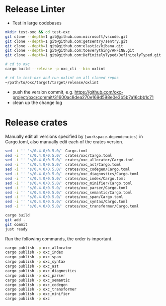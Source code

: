 # Release Linter

* Test in large codebases

```bash
mkdir test-oxc && cd test-oxc
git clone --depth=1 git@github.com:microsoft/vscode.git
git clone --depth=1 git@github.com:getsentry/sentry.git
git clone --depth=1 git@github.com:elastic/kibana.git
git clone --depth=1 git@github.com:toeverything/AFFiNE.git
git clone --depth=1 git@github.com:DefinitelyTyped/DefinitelyTyped.git
```

```bash
# cd to oxc
cargo build --release -p oxc_cli --bin oxlint

# cd to test-oxc and run oxlint on all cloned repos
~/path/to/oxc/target/target/release/oxlint
```

* push the version commit, e.g. https://github.com/oxc-project/oxc/commit/31600ac8dea270e169d598e0e3b5b7a16cbb1c71
* clean up the change log

# Release crates

Manually edit all versions specified by `[workspace.dependencies]` in Cargo.toml,
also manually edit each of the crates version.

```bash
sed -i '' 's/0.4.0/0.5.0/' Cargo.toml
sed -i '' 's/0.4.0/0.5.0/' crates/oxc/Cargo.toml
sed -i '' 's/0.4.0/0.5.0/' crates/oxc_allocator/Cargo.toml
sed -i '' 's/0.4.0/0.5.0/' crates/oxc_ast/Cargo.toml
sed -i '' 's/0.4.0/0.5.0/' crates/oxc_codegen/Cargo.toml
sed -i '' 's/0.4.0/0.5.0/' crates/oxc_diagnostics/Cargo.toml
sed -i '' 's/0.4.0/0.5.0/' crates/oxc_index/Cargo.toml
sed -i '' 's/0.4.0/0.5.0/' crates/oxc_minifier/Cargo.toml
sed -i '' 's/0.4.0/0.5.0/' crates/oxc_parser/Cargo.toml
sed -i '' 's/0.4.0/0.5.0/' crates/oxc_semantic/Cargo.toml
sed -i '' 's/0.4.0/0.5.0/' crates/oxc_span/Cargo.toml
sed -i '' 's/0.4.0/0.5.0/' crates/oxc_syntax/Cargo.toml
sed -i '' 's/0.4.0/0.5.0/' crates/oxc_transformer/Cargo.toml

cargo build
git add .
git commit
just ready
```

Run the following commands, the order is important.

```bash
cargo publish -p oxc_allocator
cargo publish -p oxc_index
cargo publish -p oxc_span
cargo publish -p oxc_syntax
cargo publish -p oxc_ast
cargo publish -p oxc_diagnostics
cargo publish -p oxc_parser
cargo publish -p oxc_semantic
cargo publish -p oxc_codegen
cargo publish -p oxc_transformer
cargo publish -p oxc_minifier
cargo publish -p oxc
```
